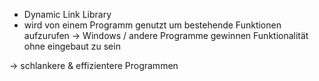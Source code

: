 - Dynamic Link Library
- wird von einem Programm genutzt um bestehende Funktionen aufzurufen → Windows / andere Programme gewinnen Funktionalität ohne eingebaut zu sein

→ schlankere & effizientere Programmen
